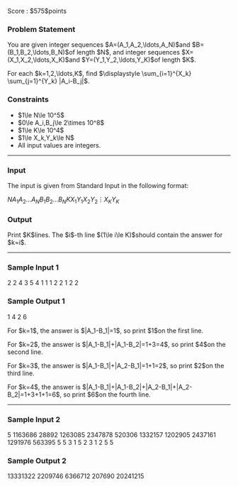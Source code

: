 
<div>

<span>

<span>

<p>
Score : $575$points
</p>

<div>

<section>

### **Problem Statement**

<p>
You are given integer sequences $A=(A_1,A_2,\ldots,A_N)$and $B=(B_1,B_2,\ldots,B_N)$of length $N$, and integer sequences $X=(X_1,X_2,\ldots,X_K)$and $Y=(Y_1,Y_2,\ldots,Y_K)$of length $K$.
</p>

<p>
For each $k=1,2,\ldots,K$, find $\displaystyle \sum_{i=1}^{X_k} \sum_{j=1}^{Y_k} |A_i-B_j|$.
</p>

</section>

</div>

<div>

<section>

### **Constraints**

<ul>

<li>
$1\le N\le 10^5$
</li>

<li>
$0\le A_i,B_j\le 2\times 10^8$
</li>

<li>
$1\le K\le 10^4$
</li>

<li>
$1\le X_k,Y_k\le N$
</li>

<li>
All input values are integers.
</li>

</ul>

</section>

</div>

---

<div>

<div>

<section>

### **Input**

<p>
The input is given from Standard Input in the following format:
</p>

<div>

$N$$A_1$$A_2$$\ldots$$A_N$$B_1$$B_2$$\ldots$$B_N$$K$$X_1$$Y_1$$X_2$$Y_2$$\vdots$$X_K$$Y_K$
</div>

</section>

</div>

<div>

<section>

### **Output**

<p>
Print $K$lines.
The $i$-th line $(1\le i\le K)$should contain the answer for $k=i$.
</p>

</section>

</div>

</div>

---

<div>

<section>

### **Sample Input 1**

<div>

2
2 4
3 5
4
1 1
1 2
2 1
2 2

</div>

</section>

</div>

<div>

<section>

### **Sample Output 1**

<div>

1
4
2
6

</div>

<p>
For $k=1$, the answer is $|A_1-B_1|=1$, so print $1$on the first line.
</p>

<p>
For $k=2$, the answer is $|A_1-B_1|+|A_1-B_2|=1+3=4$, so print $4$on the second line.
</p>

<p>
For $k=3$, the answer is $|A_1-B_1|+|A_2-B_1|=1+1=2$, so print $2$on the third line.
</p>

<p>
For $k=4$, the answer is $|A_1-B_1|+|A_1-B_2|+|A_2-B_1|+|A_2-B_2|=1+3+1+1=6$, so print $6$on the fourth line.
</p>

</section>

</div>

---

<div>

<section>

### **Sample Input 2**

<div>

5
1163686 28892 1263085 2347878 520306
1332157 1202905 2437161 1291976 563395
5
5 3
1 5
2 3
1 2
5 5

</div>

</section>

</div>

<div>

<section>

### **Sample Output 2**

<div>

13331322
2209746
6366712
207690
20241215

</div>

</section>

</div>

</span>

</span>

</div>
